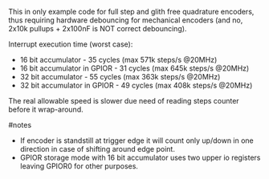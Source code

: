 This in only example code for full step and glith free quadrature encoders, thus requiring hardware debouncing for mechanical encoders (and no, 2x10k pullups + 2x100nF is NOT correct debouncing).

Interrupt execution time (worst case):
- 16 bit accumulator - 35 cycles (max 571k steps/s @20MHz)
- 16 bit accumulator in GPIOR - 31 cycles (max 645k steps/s @20MHz)
- 32 bit accumulator - 55 cycles (max 363k steps/s @20MHz)
- 32 bit accumulator in GPIOR - 49 cycles (max 408k steps/s @20MHz)

The real allowable speed is slower due need of reading steps counter before it wrap-around.

#notes
- If encoder is standstill at trigger edge it will count only up/down in one direction in case of shifting around edge point.
- GPIOR storage mode with 16 bit accumulator uses two upper io registers leaving GPIOR0 for other purposes.